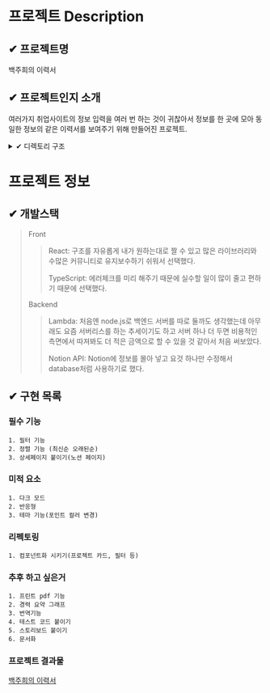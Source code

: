# 프로젝트 Description

## ✔ 프로젝트명
백주희의 이력서
## ✔ 프로젝트인지 소개
여러가지 취업사이트의 정보 입력을 여러 번 하는 것이 귀찮아서 정보를 한 곳에 모아 동일한 정보의 같은 이력서를 보여주기 위해 만들어진 프로젝트.

<details>
<summary> ✔ 디렉토리 구조</summary>
<code>
  ┣ 📂public
  ┃ ┣ 📜brachiosaurus.png
  ┃ ┣ 📜favicon.ico
  ┃ ┣ 📜index.html
  ┃ ┣ 📜manifest.json
  ┃ ┗ 📜robots.txt
  ┣ 📂src
  ┃ ┣ 📂api
  ┃ ┃ ┣ 📜customAxios.ts
  ┃ ┃ ┣ 📜errorHandler.ts
  ┃ ┃ ┗ 📜notion.ts
  ┃ ┣ 📂assets
  ┃ ┃ ┣ 📂images
  ┃ ┃ ┃ ┗ 📜apng_loader-ball.png
  ┃ ┃ ┗ 📂scss
  ┃ ┃ ┃ ┣ 📂font
  ┃ ┃ ┃ ┃ ┣ 📜Montserrat.scss
  ┃ ┃ ┃ ┃ ┣ 📜NotoSansKR.scss
  ┃ ┃ ┃ ┃ ┗ 📜index.scss
  ┃ ┃ ┃ ┣ 📜_mediaQueries.scss
  ┃ ┃ ┃ ┣ 📜_mixins.scss
  ┃ ┃ ┃ ┣ 📜_reset.scss
  ┃ ┃ ┃ ┗ 📜_variables.scss
  ┃ ┣ 📂components
  ┃ ┃ ┣ 📂custom
  ┃ ┃ ┃ ┣ 📜DChip.tsx
  ┃ ┃ ┃ ┗ 📜ToggleChip.tsx
  ┃ ┃ ┣ 📂utils
  ┃ ┃ ┣ 📜Loading.scss
  ┃ ┃ ┗ 📜Loading.tsx
  ┃ ┣ 📂constants
  ┃ ┃ ┗ 📜MainStack.tsx
  ┃ ┣ 📂context
  ┃ ┃ ┗ 📜ColorModeContext.ts
  ┃ ┣ 📂data
  ┃ ┃ ┣ 📜DB_company.json
  ┃ ┃ ┣ 📜DB_profileInfo.json
  ┃ ┃ ┣ 📜DB_project.json
  ┃ ┃ ┣ 📜DB_role.json
  ┃ ┃ ┗ 📜DB_stack.json
  ┃ ┣ 📂hooks
  ┃ ┣ 📂layout
  ┃ ┃ ┣ 📂header
  ┃ ┃ ┃ ┣ 📜Header.scss
  ┃ ┃ ┃ ┣ 📜Header.tsx
  ┃ ┃ ┃ ┗ 📜MenuPopupState.tsx
  ┃ ┃ ┣ 📂nav
  ┃ ┃ ┃ ┣ 📜Nav.scss
  ┃ ┃ ┃ ┣ 📜Nav.tsx
  ┃ ┃ ┃ ┗ 📜ProfileInfoBox.tsx
  ┃ ┃ ┣ 📜FixButton.scss
  ┃ ┃ ┣ 📜Layout.scss
  ┃ ┃ ┣ 📜Layout.tsx
  ┃ ┃ ┣ 📜ThemeCustomized.scss
  ┃ ┃ ┗ 📜ThemeCustomized.tsx
  ┃ ┣ 📂pages
  ┃ ┃ ┣ 📂resume
  ┃ ┃ ┃ ┣ 📂card
  ┃ ┃ ┃ ┃ ┣ 📜CardListItem.tsx
  ┃ ┃ ┃ ┃ ┗ 📜SubListItem.tsx
  ┃ ┃ ┃ ┣ 📂filter
  ┃ ┃ ┃ ┃ ┗ 📜FilterOption.tsx
  ┃ ┃ ┃ ┣ 📜Main.scss
  ┃ ┃ ┃ ┗ 📜Main.tsx
  ┃ ┃ ┗ 📜MainForProject.tsx
  ┃ ┣ 📂redux
  ┃ ┃ ┣ 📂modules
  ┃ ┃ ┃ ┗ 📜pointColor.ts
  ┃ ┃ ┣ 📜actions.ts
  ┃ ┃ ┣ 📜rootReducer.ts
  ┃ ┃ ┗ 📜store.ts
  ┃ ┣ 📂theme
  ┃ ┃ ┗ 📜Theme.tsx
  ┃ ┣ 📂types
  ┃ ┃ ┣ 📜global.d.ts
  ┃ ┃ ┗ 📜images.d.ts
  ┃ ┣ 📂utils
  ┃ ┃ ┗ 📜String.tsx
  ┃ ┣ 📜App.scss
  ┃ ┣ 📜App.tsx
  ┃ ┣ 📜index.css
  ┃ ┗ 📜index.tsx
  ┣ 📜.eslintrc.js
  ┣ 📜.gitignore
  ┣ 📜.prettierrc.json
  ┣ 📜README.md
  ┣ 📜TODO.md
  ┣ 📜craco.config.js
  ┣ 📜initSetting.md
  ┣ 📜package-lock.json
  ┣ 📜package.json
  ┣ 📜react-app-env.d.ts
  ┣ 📜tsconfig.json
  ┗ 📜tsconfig.paths.json
  </code>    
</details>
 

# 프로젝트 정보

## ✔ 개발스택
> Front
>> React: 구조를 자유롭게 내가 원하는대로 짤 수 있고 많은 라이브러리와 수많은 커뮤니티로 유지보수하기 쉬워서 선택했다.
>>
>> TypeScript: 에러체크를 미리 해주기 때문에 실수할 일이 많이 줄고 편하기 때문에 선택했다.
>>
>>
> Backend
>> Lambda: 처음엔 node.js로 백엔드 서버를 따로 둘까도 생각했는데 아무래도 요즘 서버리스를 하는 추세이기도 하고
>>         서버 하나 더 두면 비용적인 측면에서 따져봐도 더 적은 금액으로 할 수 있을 것 같아서 처음 써보았다.
>>
>> Notion API: Notion에 정보를 몰아 넣고 요것 하나만 수정해서 database처럼 사용하기로 했다.

## ✔ 구현 목록

### 필수 기능

    1. 필터 기능 
    2. 정렬 기능 (최신순 오래된순)
    3. 상세페이지 붙이기(노션 페이지)

### 미적 요소

    1. 다크 모드
    2. 반응형
    3. 테마 기능(포인트 컬러 변경)

### 리펙토링

    1. 컴포넌트화 시키기(프로젝트 카드, 필터 등)

### 추후 하고 싶은거

    1. 프린트 pdf 기능
    2. 경력 요약 그래프
    3. 번역기능
    4. 테스트 코드 붙이기
    5. 스토리보드 붙이기
    6. 문서화

### 프로젝트 결과물

[백주희의 이력서](https://juhee-playground.github.io/)


